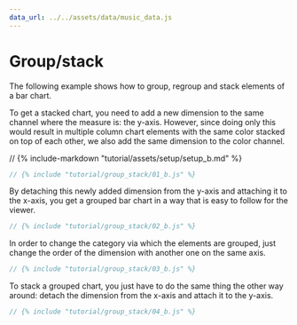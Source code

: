 ```yaml
---
data_url: ../../assets/data/music_data.js
---
```


# Group/stack

The following example shows how to group, regroup and stack elements of a bar
chart.

To get a stacked chart, you need to add a new dimension to the same channel
where the measure is: the y-axis. However, since doing only this would result in
multiple column chart elements with the same color stacked on top of each other,
we also add the same dimension to the color channel.

<div id="tutorial_01"></div>

// {% include-markdown "tutorial/assets/setup/setup_b.md" %}

```javascript
// {% include "tutorial/group_stack/01_b.js" %}
```

By detaching this newly added dimension from the y-axis and attaching it to the
x-axis, you get a grouped bar chart in a way that is easy to follow for the
viewer.

<div id="tutorial_02"></div>

```javascript
// {% include "tutorial/group_stack/02_b.js" %}
```

In order to change the category via which the elements are grouped, just change
the order of the dimension with another one on the same axis.

<div id="tutorial_03"></div>

```javascript
// {% include "tutorial/group_stack/03_b.js" %}
```

To stack a grouped chart, you just have to do the same thing the other way
around: detach the dimension from the x-axis and attach it to the y-axis.

<div id="tutorial_04"></div>

```javascript
// {% include "tutorial/group_stack/04_b.js" %}
```

<script src="../snippet.js"></script>
